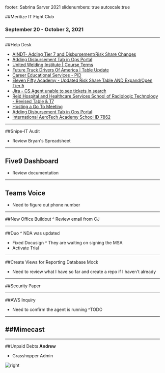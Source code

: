 footer: Sabrina Sarver 2021
slidenumbers: true
autoscale:true

##Meritize IT Fight Club
### September 20 - October 2, 2021

---

##Help Desk
- [AINDT- Adding Tier 7 and Disbursement/Risk Share Changes](https://meritize.atlassian.net/browse/SD-2247)
- [Adding Disbursement Tab in Ops Portal](https://meritize.atlassian.net/browse/SD-2258)
- [United Welding Institute | Course Terms](https://meritize.atlassian.net/browse/SD-2257)
- [Future Truck Drivers Of America | Table Update](https://meritize.atlassian.net/browse/SD-2256)
- [Career Educational Services - PID](https://meritize.atlassian.net/browse/SD-2254)
- [Eleven Fifty Academy - Updated Risk Share Table AND Expand/Open Tier 5](https://meritize.atlassian.net/browse/SD-2252)
- [Jira - CS Agent unable to see tickets in search](https://meritize.atlassian.net/browse/SD-2251)
- [Reid Hospital and Healthcare Services School of Radiologic Technology - Revised Table & T7](https://meritize.atlassian.net/browse/SD-2250)
- [Hosting a Go To Meeting](https://meritize.atlassian.net/browse/SD-2249)
- [Adding Disbursement Tab in Ops Portal](https://meritize.atlassian.net/browse/SD-2258)
- [International AeroTech Academy School ID 7862](https://meritize.atlassian.net/browse/SD-2260)
---

##Snipe-IT Audit
- Review Bryan's Spreadsheet

---

## Five9 Dashboard
- Review documentation

---

## Teams Voice
- Need to figure out phone number

---

##New Office Buildout
^ Review email from CJ

---

##Duo
^ NDA was updated
- Fixed Docusign
^ They are waiting on signing the MSA
- Activate Trial

---

##Create Views for Reporting Database Mock
- Need to review what I have so far and create a repo if I haven't already

---

##Security Paper

---

##AWS Inquiry
- Need to confirm the agent is running
^TODO

---

##Mimecast
- 

---

##Unpaid Debts
**Andrew**
- Grasshopper Admin

![right](https://i.imgur.com/qsNlN7E.jpg)